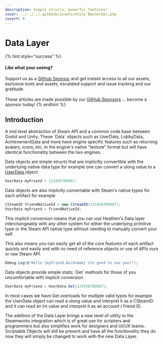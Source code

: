 ```yaml
---
description: Simple structs, powerful features!
cover: ../../../.gitbook/assets/Unity Banner@2x.png
coverY: 0
---
```


# Data Layer

{% hint style="success" %}
#### Like what your seeing?

Support us as a [GitHub Sponsor](../../../become-a-sponsor/) and get instant access to all our assets, exclusive tools and assets, escalated support and issue tracking and our gratitude.\
\
These articles are made possible by our [GitHub Sponsors](../../../become-a-sponsor/) ... become a sponsor today!
{% endhint %}

## &#x20;Introduction

A mid level abstraction of Steam API and a common code base between Godot and Unity. These \`Data\` objects such as UserData, LobbyData, AchievementData and more have engine specific features such as returning avatars, icons, etc. in the engine's native "texture" format but will have identical functionality between the two engines.

Data objects are simple structs that are implicitly convertible with the underlying native data type for example one can convert a ulong value to a [UserData ](user-data.md)object

```csharp
UserData myFriend = 123456789987;
```

Data objects are also implictly convertable with Steam's native types for each artifact for example

```csharp
CSteamID friendNativeId = new CSteamID(123456789987);
UserData myFriend = friendNativeId;
```

This implicit conversion means  that you can use Heathen's Data layer interchangeably with any other system for either the underlying primitive type or the Steam API native type without needing to manually convert your self.

This also means you can easily get all of the core features of each artifact quickly and easily and with no need of reference objects or use of APIs ours or raw Steam API.

```csharp
Debug.Log($"Hello {myFriend.Nickname} its good to see you!");
```

Data objects provide simple static \`Get\` methods for those of you uncomfortable with implicit conversion.

```csharp
UserData myFriend = UserData.Get(123456789987);
```

In most cases we have Get overloads for multiple valid types for example the UserData object can read a ulong value and interpret it as a CSteamID and it can read an int value and interpret it as an account / friend ID.

The addition of the Data Layer brings a new level of utility to the Steamworks integration which is of great use for scripters and programmers but also simplifies work for designers and UI/UX teams. Scriptable Objects will still be present and have all the functionality they do now they will simply be changed to work with the new Data Layer.
